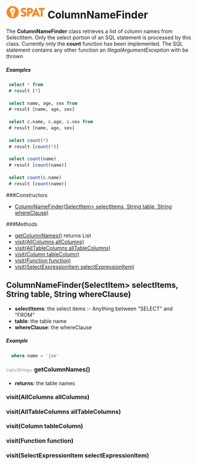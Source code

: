 ![SPAT](spat.jpg) ColumnNameFinder
=====


The **ColumnNameFinder** class retrieves a list of column names from
SelectItem. Only the select portion of an SQL statement is processed by this class.
Currently only the **count** function has been implemented.
The SQL statement contains any other function an *IllegalArgumentException* with be thrown

##### Examples

```sql
 select * from
 # result [*]

 select name, age, sex from
 # result [name, age, sex]

 select c.name, c.age, c.sex from
 # result [name, age, sex]

 select count(*)
 # result [count(*)]

 select count(name)
 # result [count(name)]

 select count(c.name)
 # result [count(name)]
```




###Constructors
- [ColumnNameFinder(SelectItem> selectItems, String table, String whereClause)](#-2104867959)

###Methods
- [getColumnNames()](#1407082077)  returns List
- [visit(AllColumns allColumns)](#107642406) 
- [visit(AllTableColumns allTableColumns)](#1406975942) 
- [visit(Column tableColumn)](#-1867167502) 
- [visit(Function function)](#-1892215770) 
- [visit(SelectExpressionItem selectExpressionItem)](#825865670) 


<a name="-2104867959">ColumnNameFinder</a>(SelectItem> selectItems, String table, String whereClause)
-----

- <b>selectItems</b>: 
        the select items :- Anything between "SELECT" and "FROM"
- <b>table</b>: 
        the table name
- <b>whereClause</b>: the whereClause
                   
##### Example
```sql
  where name = 'joe'
```


#### <span style="font-size:12px;color:#AAAAAA">List&lt;String&gt;</span> <a style="font-size:16px;" name="1407082077">getColumnNames</a><span style="font-size:16px;">()</span>
- <b>returns</b>: the table names

#### <a style="font-size:16px;" name="107642406">visit</a><span style="font-size:16px;">(AllColumns allColumns)</span>

#### <a style="font-size:16px;" name="1406975942">visit</a><span style="font-size:16px;">(AllTableColumns allTableColumns)</span>

#### <a style="font-size:16px;" name="-1867167502">visit</a><span style="font-size:16px;">(Column tableColumn)</span>

#### <a style="font-size:16px;" name="-1892215770">visit</a><span style="font-size:16px;">(Function function)</span>

#### <a style="font-size:16px;" name="825865670">visit</a><span style="font-size:16px;">(SelectExpressionItem selectExpressionItem)</span>

